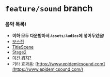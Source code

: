# `feature/sound` branch

### 음악 목록!
- **이하 모두 다운받아서 `Assets/Audios`에 넣어두었음!**
- [보스전](https://assetstore.unity.com/packages/audio/music/free-6-dark-fantasy-boss-battle-tracks-275561)
- [TitleScene](https://www.youtube.com/watch?v=8Erdny-jZW4)
- [Stage2](https://www.youtube.com/watch?v=tRiZG9WGRGo)
- [이건 뭐지?](https://youtu.be/nb89_EBBQT0?si=rDmzDhzm-Qx8UXxV&t=123)
- 기타 효과음: [https://www.epidemicsound.com](https://www.epidemicsound.com/)
